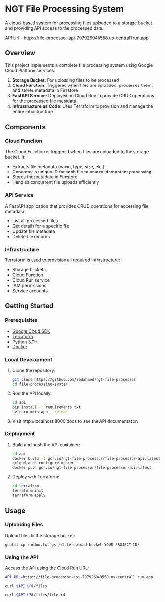 # NGT File Processing System

A cloud-based system for processing files uploaded to a storage bucket and providing API access to the processed data.


API Url - https://file-processor-api-797926948558.us-central1.run.app

## Overview

This project implements a complete file processing system using Google Cloud Platform services:

1. **Storage Bucket**: For uploading files to be processed
2. **Cloud Function**: Triggered when files are uploaded, processes them, and stores metadata in Firestore
3. **FastAPI Service**: Deployed on Cloud Run to provide CRUD operations for the processed file metadata
4. **Infrastructure as Code**: Uses Terraform to provision and manage the entire infrastructure

## Components

### Cloud Function

The Cloud Function is triggered when files are uploaded to the storage bucket. It:
- Extracts file metadata (name, type, size, etc.)
- Generates a unique ID for each file to ensure idempotent processing
- Stores the metadata in Firestore
- Handles concurrent file uploads efficiently

### API Service

A FastAPI application that provides CRUD operations for accessing file metadata:
- List all processed files
- Get details for a specific file
- Update file metadata
- Delete file records


### Infrastructure

Terraform is used to provision all required infrastructure:
- Storage buckets
- Cloud Function
- Cloud Run service
- IAM permissions
- Service accounts

## Getting Started

### Prerequisites

- [Google Cloud SDK](https://cloud.google.com/sdk/docs/install)
- [Terraform](https://www.terraform.io/downloads.html)
- [Python 3.11+](https://www.python.org/downloads/)
- [Docker](https://docs.docker.com/get-docker/)

### Local Development

1. Clone the repository:
   ```bash
   git clone https://github.com/zadahmed/ngt-file-processer
   cd file-processing-system
   ```

2. Run the API locally:
   ```bash
   cd api
   pip install -r requirements.txt
   uvicorn main:app --reload
   ```

3. Visit http://localhost:8000/docs to see the API documentation

### Deployment

1. Build and push the API container:
   ```bash
   cd api
   docker build -t gcr.io/ngt-file-processor/file-processor-api:latest --platform linux/amd64 .
   gcloud auth configure-docker
   docker push gcr.io/ngt-file-processor/file-processor-api:latest
   ```

2. Deploy with Terraform:
   ```bash
   cd terraform
   terraform init
   terraform apply
   ```



## Usage

### Uploading Files

Upload files to the storage bucket:
```bash
gsutil cp random.txt gs://file-upload-bucket-YOUR-PROJECT-ID/
```

### Using the API

Access the API using the Cloud Run URL:
```bash
API_URL=https://file-processor-api-797926948558.us-central1.run.app

curl $API_URL/files

curl $API_URL/files/file-id
```

